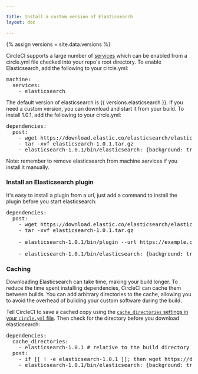```yaml
---

title: Install a custom version of Elasticsearch
layout: doc

---
```

{% assign versions = site.data.versions %}

CircleCI supports a large number of
[services](/docs/environment#databases) which can be enabled from a circle.yml file checked into your repo's root directory. To enable Elasticsearch, add the following to your circle.yml:

<pre>
machine:
  services:
    - elasticsearch
</pre>

The default version of elasticsearch is {{ versions.elasticsearch }}.
If you need a custom version, you can download and start it from your build. To install 1.0.1, add the following to your circle.yml:

<pre>
dependencies:
  post:
    - wget https://download.elastic.co/elasticsearch/elasticsearch/elasticsearch-1.0.1.tar.gz
    - tar -xvf elasticsearch-1.0.1.tar.gz
    - elasticsearch-1.0.1/bin/elasticsearch: {background: true}
</pre>

<span class='label label-info'>Note:</span>
remember to remove elasticsearch from machine.services if you install it manually.

### Install an Elasticsearch plugin

It's easy to install a plugin from a url, just add a command to install the plugin before you start elasticsearch:

<pre>
dependencies:
  post:
    - wget https://download.elastic.co/elasticsearch/elasticsearch/elasticsearch-1.0.1.tar.gz
    - tar -xvf elasticsearch-1.0.1.tar.gz

    - elasticsearch-1.0.1/bin/plugin --url https://example.com/plugin.zip --install example-plugin

    - elasticsearch-1.0.1/bin/elasticsearch: {background: true}
</pre>

### Caching

Downloading Elasticsearch can take time, making your build longer.
To reduce the time spent installing dependencies, CircleCI can cache them between builds.
You can add arbitrary directories to the cache, allowing you to avoid the overhead of building your custom software during the build.

Tell CircleCI to save a cached copy using the
[`cache_directories` settings in your `circle.yml` file](/docs/configuration#cache-directories).
Then check for the directory before you download elasticsearch:

<pre>
dependencies:
  cache_directories:
    - elasticsearch-1.0.1 # relative to the build directory
  post:
    - if [[ ! -e elasticsearch-1.0.1 ]]; then wget https://download.elastic.co/elasticsearch/elasticsearch/elasticsearch-1.0.1.tar.gz && tar -xvf elasticsearch-1.0.1.tar.gz; fi
    - elasticsearch-1.0.1/bin/elasticsearch: {background: true}
</pre>
